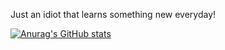 Just an idiot that learns something new everyday!

[![Anurag's GitHub stats](https://github-readme-stats.vercel.app/api?username=squidsaysnp)](https://github.com/anuraghazra/github-readme-stats)
